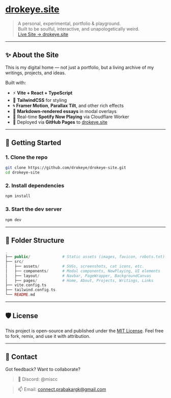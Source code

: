 # [drokeye.site](https://drokeye.site)

> A personal, experimental, portfolio & playground.  
> Built to be soulful, interactive, and unapologetically weird.  
> [Live Site → drokeye.site](https://drokeye.site)

---

## ✨ About the Site

This is my digital home — not just a portfolio, but a living archive of my writings, projects, and ideas.

Built with:
- ⚡️ **Vite + React + TypeScript**
- 🎨 **TailwindCSS** for styling
- 🌀 **Framer Motion**, **Parallax Tilt**, and other rich effects
- 🧠 **Markdown-rendered essays** in modal overlays
- 🤖 Real-time **Spotify Now Playing** via Cloudflare Worker
- 🧩 Deployed via **GitHub Pages** to [drokeye.site](https://drokeye.site)

---

## 🚀 Getting Started

### 1. Clone the repo
```bash
git clone https://github.com/drokeye/drokeye-site.git
cd drokeye-site
```

### 2. Install dependencies
```bash
npm install
```

### 3. Start the dev server
```bash
npm dev
```

---

## 📁 Folder Structure
```php
.
├── public/              # Static assets (images, favicon, robots.txt)
├── src/
│   ├── assets/          # SVGs, screenshots, cat icons, etc.
│   ├── components/      # Modal components, NowPlaying, UI elements
│   ├── layout/          # Navbar, PageWrapper, BackgroundCanvas
│   ├── pages/           # Home, About, Projects, Writings, Links
├── vite.config.ts
├── tailwind.config.ts
└── README.md
```

---

## 🛡️ License
This project is open-source and published under the [MIT License](https://github.com/drokeye/drokeye-site/blob/main/LICENSE).
Feel free to fork, remix, and use it with attribution.

---

## 📮 Contact
Got feedback? Want to collaborate?

> 💬 Discord: @miscc

> 📫 Email: [connect.prabakargk@gmail.com](mailto:connect.prabakargk@gmail.com)

